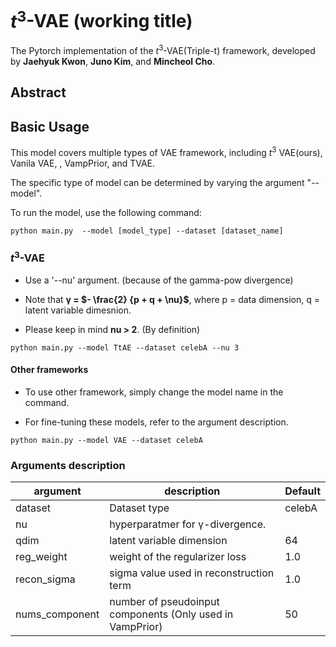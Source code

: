 # $t^3$-VAE (working title)

The Pytorch implementation of the $t^3$-VAE(Triple-t) framework, developed by **Jaehyuk Kwon**, **Juno Kim**, and **Mincheol Cho**.

## Abstract


## Basic Usage

This model covers multiple types of VAE framework, including $t^3$ VAE(ours), Vanila VAE, , VampPrior, and TVAE.

The specific type of model can be determined by varying the argument "--model".

To run the model, use the following command:

```
python main.py  --model [model_type] --dataset [dataset_name]
```

### $t^3$-VAE

- Use a '--nu' argument. (because of the gamma-pow divergence)

- Note that **γ = $- \frac{2} {p + q + \nu}$**, where p = data dimension, q = latent variable dimesnion.

- Please keep in mind **nu > 2**. (By definition)

```
python main.py --model TtAE --dataset celebA --nu 3
```

#### Other frameworks

- To use other framework, simply change the model name in the command. 

- For fine-tuning these models, refer to the argument description.
```
python main.py --model VAE --dataset celebA
```

### Arguments description

|argument|description|Default|
|------|---|---|
|dataset|Dataset type|celebA|
|nu |hyperparatmer for γ-divergence.||
|qdim| latent variable dimension| 64|
|reg_weight| weight of the regularizer loss| 1.0|
|recon_sigma| sigma value used in reconstruction term| 1.0|
|nums_component| number of pseudoinput components (Only used in VampPrior)|50|
